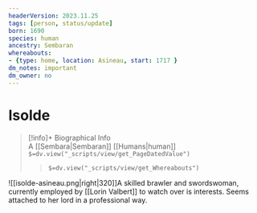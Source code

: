 ```yaml
---
headerVersion: 2023.11.25
tags: [person, status/update]
born: 1690
species: human
ancestry: Sembaran
whereabouts:
- {type: home, location: Asineau, start: 1717 }
dm_notes: important
dm_owner: no
---
```

# Isolde
>[!info]+ Biographical Info  
> A [[Sembara|Sembaran]] [[Humans|human]]  
> `$=dv.view("_scripts/view/get_PageDatedValue")`  
>> `$=dv.view("_scripts/view/get_Whereabouts")`

![[isolde-asineau.png|right|320]]A skilled brawler and swordswoman, currently employed by [[Lorin Valbert]] to watch over is interests. Seems attached to her lord in a professional way.